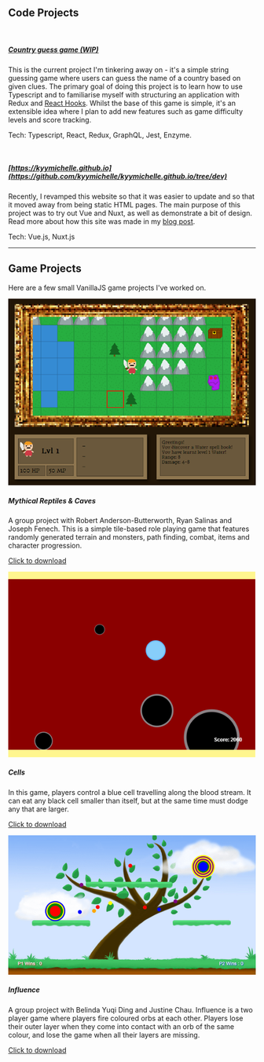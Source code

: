 ## Code Projects

<br />

##### [Country guess game (WIP)](https://github.com/kyymichelle/country-guess-game)

This is the current project I'm tinkering away on - it's a simple string guessing game where users can guess the name of a country based on given clues. The primary goal of doing this project is to learn how to use Typescript and to familiarise myself with structuring an application with Redux and [React Hooks](https://reactjs.org/docs/hooks-intro.html). Whilst the base of this game is simple, it's an extensible idea where I plan to add new features such as game difficulty levels and score tracking.

Tech: Typescript, React, Redux, GraphQL, Jest, Enzyme.

<br />

##### [https://kyymichelle.github.io](https://github.com/kyymichelle/kyymichelle.github.io/tree/dev)

Recently, I revamped this website so that it was easier to update and so that it moved away from being static HTML pages. The main purpose of this project was to try out Vue and Nuxt, as well as demonstrate a bit of design. Read more about how this site was made in my [blog post](/blog).

Tech: Vue.js, Nuxt.js

<hr />

## Game Projects

Here are a few small VanillaJS game projects I've worked on.

![Mythical Reptiles and Caves screenshot](/images/games/mrc.png)
##### Mythical Reptiles &amp; Caves 

A group project with Robert Anderson-Butterworth, Ryan Salinas and Joseph Fenech. This is a simple tile-based role playing game that features randomly generated terrain and monsters, path finding, combat, items and character progression.

[Click to download](https://kyymichelle.github.io/games/mythical_reptiles.zip)  

![Cells screenshot](/images/games/cells.png)
##### Cells
In this game, players control a blue cell travelling along the blood stream. It can eat any black cell smaller than itself, but at the same time must dodge any that are larger.

[Click to download](https://kyymichelle.github.io/games/cells.zip)

![Influence screenshot](/images/games/inf.png)
##### Influence
A group project with Belinda Yuqi Ding and Justine Chau. Influence is a two player game where players fire coloured orbs at each other. Players lose their outer layer when they come into contact with an orb of the same colour, and lose the game when all their layers are missing.

[Click to download](https://kyymichelle.github.io/games/influence.zip)
